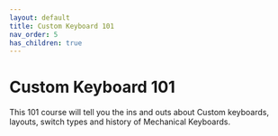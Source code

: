 ```yaml
---
layout: default
title: Custom Keyboard 101
nav_order: 5
has_children: true
---
```

# Custom Keyboard 101
This 101 course will tell you the ins and outs about Custom keyboards, layouts, switch types and history of Mechanical Keyboards.  